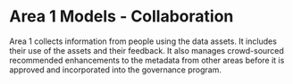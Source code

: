 <!-- SPDX-License-Identifier: Apache-2.0 -->

# Area 1 Models - Collaboration

Area 1 collects information from people using the data assets.
It includes their use of the assets and their feedback.
It also manages crowd-sourced recommended enhancements to the
metadata from other areas before it is approved and incorporated
into the governance program.